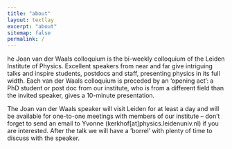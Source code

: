 ```yaml
---
title: "about"
layout: textlay
excerpt: "about"
sitemap: false
permalink: /
---
```



he Joan van der Waals colloquium is the bi-weekly colloquium of the Leiden Institute of Physics. Excellent speakers from near and far give intriguing talks and inspire students, postdocs and staff, presenting physics in its full width. Each van der Waals colloquium is preceded by an ‘opening act’: a PhD student or post doc from our institute, who is from a different field than the invited speaker, gives a 10-minute presentation.

The Joan van der Waals speaker will visit Leiden for at least a day and will be available for one-to-one meetings with members of our institute – don’t forget to send an email to Yvonne (kerkhof[at]physics.leidenuniv.nl) if you are interested. After the talk we will have a ’borrel’ with plenty of time to discuss with the speaker.
